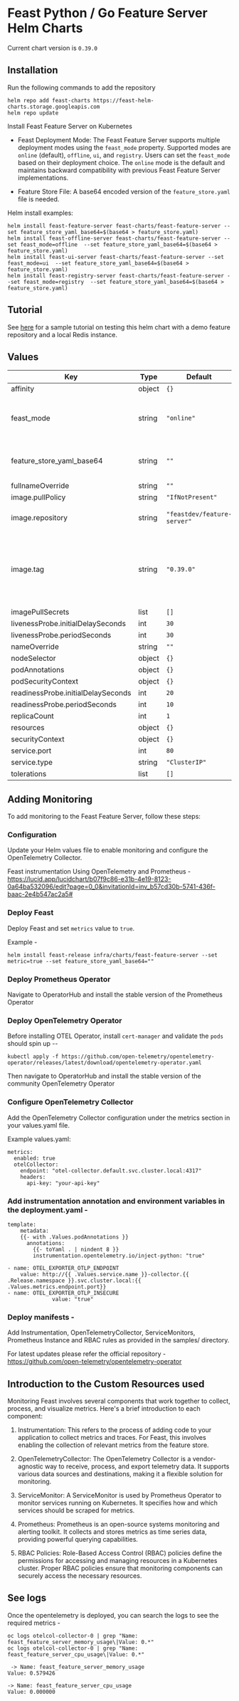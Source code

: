 # Feast Python / Go Feature Server Helm Charts

Current chart version is `0.39.0`

## Installation

Run the following commands to add the repository

```
helm repo add feast-charts https://feast-helm-charts.storage.googleapis.com
helm repo update
```

Install Feast Feature Server on Kubernetes

- Feast Deployment Mode: The Feast Feature Server supports multiple deployment modes using the `feast_mode` property. Supported modes are `online` (default), `offline`, `ui`, and `registry`.
Users can set the `feast_mode` based on their deployment choice. The `online` mode is the default and maintains backward compatibility with previous Feast Feature Server implementations.

- Feature Store File: A base64 encoded version of the `feature_store.yaml` file is needed.

Helm install examples:
```
helm install feast-feature-server feast-charts/feast-feature-server --set feature_store_yaml_base64=$(base64 > feature_store.yaml)
helm install feast-offline-server feast-charts/feast-feature-server --set feast_mode=offline  --set feature_store_yaml_base64=$(base64 > feature_store.yaml)
helm install feast-ui-server feast-charts/feast-feature-server --set feast_mode=ui  --set feature_store_yaml_base64=$(base64 > feature_store.yaml)
helm install feast-registry-server feast-charts/feast-feature-server --set feast_mode=registry  --set feature_store_yaml_base64=$(base64 > feature_store.yaml)

```

## Tutorial
See [here](https://github.com/feast-dev/feast/tree/master/examples/python-helm-demo) for a sample tutorial on testing this helm chart with a demo feature repository and a local Redis instance.

## Values

| Key | Type | Default | Description |
|-----|------|---------|-------------|
| affinity | object | `{}` |  |
| feast_mode | string | `"online"` | Feast supported deployment modes - online (default), offline, ui and registry |
| feature_store_yaml_base64 | string | `""` | [required] a base64 encoded version of feature_store.yaml |
| fullnameOverride | string | `""` |  |
| image.pullPolicy | string | `"IfNotPresent"` |  |
| image.repository | string | `"feastdev/feature-server"` | Docker image for Feature Server repository |
| image.tag | string | `"0.39.0"` | The Docker image tag (can be overwritten if custom feature server deps are needed for on demand transforms) |
| imagePullSecrets | list | `[]` |  |
| livenessProbe.initialDelaySeconds | int | `30` |  |
| livenessProbe.periodSeconds | int | `30` |  |
| nameOverride | string | `""` |  |
| nodeSelector | object | `{}` |  |
| podAnnotations | object | `{}` |  |
| podSecurityContext | object | `{}` |  |
| readinessProbe.initialDelaySeconds | int | `20` |  |
| readinessProbe.periodSeconds | int | `10` |  |
| replicaCount | int | `1` |  |
| resources | object | `{}` |  |
| securityContext | object | `{}` |  |
| service.port | int | `80` |  |
| service.type | string | `"ClusterIP"` |  |
| tolerations | list | `[]` |  |

## Adding Monitoring
To add monitoring to the Feast Feature Server, follow these steps:

### Configuration
Update your Helm values file to enable monitoring and configure the OpenTelemetry Collector.

Feast instrumentation Using OpenTelemetry and Prometheus - https://lucid.app/lucidchart/b07f9c86-e31b-4e19-8123-0a64ba532096/edit?page=0_0&invitationId=inv_b57cd30b-5741-436f-baac-2e4b547ac2a5#

### Deploy Feast 
Deploy Feast and set `metrics` value to `true`.

Example - 
```
helm install feast-release infra/charts/feast-feature-server --set metric=true --set feature_store_yaml_base64=""
```

### Deploy Prometheus Operator
Navigate to OperatorHub and install the stable version of the Prometheus Operator

### Deploy OpenTelemetry Operator
Before installing OTEL Operator, install `cert-manager` and validate the `pods` should spin up --
```
kubectl apply -f https://github.com/open-telemetry/opentelemetry-operator/releases/latest/download/opentelemetry-operator.yaml
```

Then navigate to OperatorHub and install the stable version of the community OpenTelemetry Operator


### Configure OpenTelemetry Collector
Add the OpenTelemetry Collector configuration under the metrics section in your values.yaml file.

Example values.yaml:

```
metrics:
  enabled: true
  otelCollector:
    endpoint: "otel-collector.default.svc.cluster.local:4317"
    headers:
      api-key: "your-api-key"
```

### Add instrumentation annotation and environment variables in the deployment.yaml - 

```
template:
    metadata:
    {{- with .Values.podAnnotations }}
      annotations:
        {{- toYaml . | nindent 8 }}
        instrumentation.opentelemetry.io/inject-python: "true"
```

```
- name: OTEL_EXPORTER_OTLP_ENDPOINT
    value: http://{{ .Values.service.name }}-collector.{{ .Release.namespace }}.svc.cluster.local:{{ .Values.metrics.endpoint.port}}
- name: OTEL_EXPORTER_OTLP_INSECURE
              value: "true"     
```

### Deploy manifests -
Add Instrumentation, OpenTelemetryCollector, ServiceMonitors, Prometheus Instance and RBAC rules as provided in the samples/ directory.

For latest updates please refer the official repository - https://github.com/open-telemetry/opentelemetry-operator

## Introduction to the Custom Resources used 
Monitoring Feast involves several components that work together to collect, process, and visualize metrics. Here's a brief introduction to each component:

1. Instrumentation: This refers to the process of adding code to your application to collect metrics and traces. For Feast, this involves enabling the collection of relevant metrics from the feature store.

2. OpenTelemetryCollector: The OpenTelemetry Collector is a vendor-agnostic way to receive, process, and export telemetry data. It supports various data sources and destinations, making it a flexible solution for monitoring.

3. ServiceMonitor: A ServiceMonitor is used by Prometheus Operator to monitor services running on Kubernetes. It specifies how and which services should be scraped for metrics.

4. Prometheus: Prometheus is an open-source systems monitoring and alerting toolkit. It collects and stores metrics as time series data, providing powerful querying capabilities.

5. RBAC Policies: Role-Based Access Control (RBAC) policies define the permissions for accessing and managing resources in a Kubernetes cluster. Proper RBAC policies ensure that monitoring components can securely access the necessary resources.


## See logs 
Once the opentelemetry is deployed, you can search the logs to see the required metrics - 

```
oc logs otelcol-collector-0 | grep "Name: feast_feature_server_memory_usage\|Value: 0.*"
oc logs otelcol-collector-0 | grep "Name: feast_feature_server_cpu_usage\|Value: 0.*"
```
```
 -> Name: feast_feature_server_memory_usage
Value: 0.579426
```
```
-> Name: feast_feature_server_cpu_usage
Value: 0.000000
```
